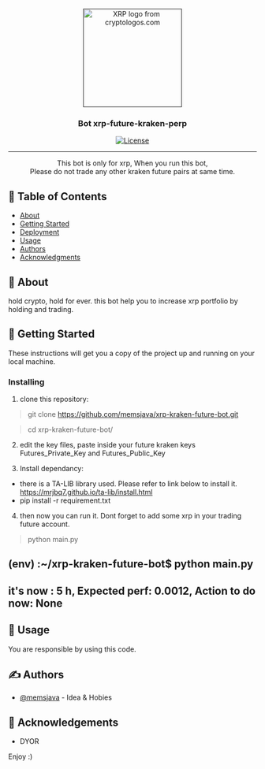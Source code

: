<p align="center">
  <a href="" rel="noopener">
 <img width=200px height=200px src="https://cryptologos.cc/logos/xrp-xrp-logo.png?v=021" alt="XRP logo from cryptologos.com"></a>
</p>

<h3 align="center">Bot xrp-future-kraken-perp</h3>

<div align="center">

[![License](https://img.shields.io/badge/license-MIT-blue.svg)](/LICENSE)

</div>

---

<p align="center">
    This bot is only for xrp, When you run this bot, 
    <br> 
    Please do not trade any other kraken future pairs at same time.
</p>

## 📝 Table of Contents

- [About](#about)
- [Getting Started](#getting_started)
- [Deployment](#deployment)
- [Usage](#usage)
- [Authors](#authors)
- [Acknowledgments](#acknowledgement)

## 🧐 About <a name = "about"></a>

hold crypto, hold for ever. this bot help you to increase xrp portfolio by holding and trading.

## 🏁 Getting Started <a name = "getting_started"></a>

These instructions will get you a copy of the project up and running on your local machine.

### Installing

1. clone this repository:

> git clone https://github.com/memsjava/xrp-kraken-future-bot.git

> cd xrp-kraken-future-bot/

2. edit the key files, paste inside your future kraken keys
Futures_Private_Key and Futures_Public_Key

3. Install dependancy:
- there is a TA-LIB library used. Please refer to link below to install it.
https://mrjbq7.github.io/ta-lib/install.html
- pip install -r requirement.txt

4. then now you can run it. Dont forget to add some xrp in your trading future account.

> python main.py

(env) :~/xrp-kraken-future-bot$ python main.py
---------
it's now : 5 h, Expected perf: 0.0012,  Action to do now: None
---------

## 🎈 Usage <a name="usage"></a>

You are responsible by using this code. 


## ✍️ Authors <a name = "authors"></a>

- [@memsjava](https://github.com/memsjava) - Idea & Hobies 


## 🎉 Acknowledgements <a name = "acknowledgement"></a>

- DYOR

Enjoy :)
